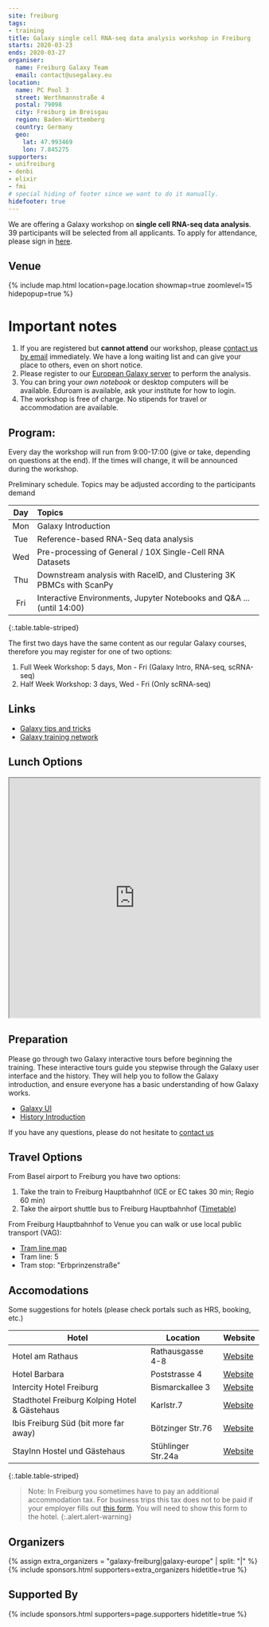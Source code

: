 ```yaml
---
site: freiburg
tags:
- training
title: Galaxy single cell RNA-seq data analysis workshop in Freiburg
starts: 2020-03-23
ends: 2020-03-27
organiser:
  name: Freiburg Galaxy Team
  email: contact@usegalaxy.eu
location:
  name: PC Pool 3
  street: Werthmannstraße 4 
  postal: 79098
  city: Freiburg im Breisgau
  region: Baden-Württemberg
  country: Germany
  geo:
    lat: 47.993469
    lon: 7.845275
supporters:
- unifreiburg
- denbi
- elixir
- fmi
# special hiding of footer since we want to do it manually.
hidefooter: true
---
```


We are offering a Galaxy workshop on **single cell RNA-seq data analysis**. 39 participants will be selected from all applicants.
To apply for attendance, please sign in [here](https://forms.gle/C7wW9NPj3WgwW6dr8).

## Venue

{% include map.html location=page.location showmap=true zoomlevel=15 hidepopup=true %}


# Important notes

1. If you are registered but **cannot attend** our workshop, please [contact us
   by email](mailto:contact@usegalaxy.eu) immediately. We have a long waiting
   list and can give your place to others, even on short notice.
2. Please register to our [European Galaxy server](https://usegalaxy.eu) to perform the analysis.
3. You can bring your *own notebook* or desktop computers will be available. Eduroam is available, ask your institute 
   for how to login.
4. The workshop is free of charge. No stipends for travel or accommodation are available.

## Program:

Every day the workshop will run from 9:00-17:00 (give or take, depending on questions at the end). If the times will 
change, it will be announced during the workshop.

Preliminary schedule. Topics may be adjusted according to the participants demand

| Day | Topics                                                                |
|:---:|:----------------------------------------------------------------------|
| Mon | Galaxy Introduction                                                   |
| Tue | Reference-based RNA-Seq data analysis                                 |
| Wed | Pre-processing of General / 10X Single-Cell RNA Datasets              |
| Thu | Downstream analysis with RaceID, and Clustering 3K PBMCs with ScanPy  |
| Fri | Interactive Environments, Jupyter Notebooks and Q&A ... (until 14:00) |
{:.table.table-striped}

The first two days have the same content as our regular Galaxy courses, therefore you may register for one of two options:

  1. Full Week Workshop: 5 days, Mon - Fri (Galaxy Intro, RNA-seq, scRNA-seq)
  2. Half Week Workshop: 3 days, Wed - Fri (Only scRNA-seq)



## Links

* [Galaxy tips and tricks](https://github.com/bgruening/galaxy-tricks)
* [Galaxy training network](http://training.galaxyproject.org)

## Lunch Options

<iframe src="https://www.google.com/maps/d/embed?mid=13xIYbHTYlxxu-oopBTsSJHqK42M8lO6C" width="100%" height="480"></iframe>

## Preparation

Please go through two Galaxy interactive tours before beginning the training.
These interactive tours guide you stepwise through the Galaxy user interface
and the history. They will help you to follow the Galaxy introduction, and
ensure everyone has a basic understanding of how Galaxy works.

- [Galaxy UI](https://usegalaxy.eu/tours/core.galaxy_ui)
- [History Introduction](https://usegalaxy.eu/tours/core.history)

If you have any questions, please do not hesitate to [contact us](mailto:contact@usegalaxy.eu)

## Travel Options

From Basel airport to Freiburg you have two options:

1. Take the train to Freiburg Hauptbahnhof (ICE or EC takes 30 min; Regio 60 min)
2. Take the airport shuttle bus to Freiburg Hauptbahnhof ([Timetable](https://www.freiburger-reisedienst.de/en/airportbus/timetable.php))

From Freiburg Hauptbahnhof to Venue you can walk or use local public transport (VAG):

- [Tram line map](http://www.vag-freiburg.de/fahrplan-linien/netzplaene/liniennetzplan.html)
- Tram line: 5
- Tram stop: "Erbprinzenstraße"

## Accomodations

Some suggestions for hotels (please check portals such as HRS, booking, etc.)

Hotel                                         | Location           | Website
--------------------------------------------- | ------------------ | ----------
Hotel am Rathaus                              | Rathausgasse 4-8   | [Website](http://www.am-rathaus.de/)
Hotel Barbara                                 | Poststrasse 4      | [Website](http://www.hotel-barbara.de/)
Intercity Hotel Freiburg                      | Bismarckallee 3    | [Website](http://de.intercityhotel.com/Freiburg/InterCityHotel-Freiburg)
Stadthotel Freiburg Kolping Hotel & Gästehaus | Karlstr.7          | [Website](http://www.hotel-freiburg.de/)
Ibis Freiburg Süd (bit more far away)         | Bötzinger Str.76   | [Website](http://www.accorhotels.com/de/hotel-2656-ibis-budget-freiburg-sued/index.shtml)
StayInn Hostel und Gästehaus                  | Stühlinger Str.24a | [Website](http://www.stayinn-freiburg.de/hostel-und-gaestehaus/)
{:.table.table-striped}

<!-- TODO: map -->

> Note:
> In Freiburg you sometimes have to pay an additional accommodation tax. For business trips this tax does not
> to be paid if your employer fills out [this form](http://www.freiburg.de/servicebw/UebernachtungSt_Arbeitgeberbescheinigung.pdf). You will need to show this form to the hotel.
{:.alert.alert-warning}

## Organizers

{% assign extra_organizers =  "galaxy-freiburg|galaxy-europe" | split: "|"  %}
{% include sponsors.html supporters=extra_organizers hidetitle=true %}

## Supported By

{% include sponsors.html supporters=page.supporters hidetitle=true %}
